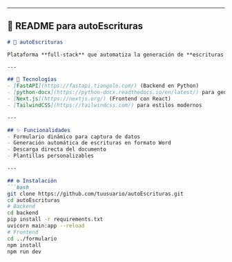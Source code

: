 
---

## 📑 README para **autoEscrituras**

```markdown
# 📝 autoEscrituras

Plataforma **full-stack** que automatiza la generación de **escrituras y documentos legales** en formato `.docx`, reduciendo tiempos y errores en procesos notariales.

---

## 🚀 Tecnologías
- [FastAPI](https://fastapi.tiangolo.com/) (Backend en Python)
- [python-docx](https://python-docx.readthedocs.io/en/latest/) para generar documentos Word
- [Next.js](https://nextjs.org/) (Frontend con React)
- [TailwindCSS](https://tailwindcss.com/) para estilos modernos

---

## ✨ Funcionalidades
- Formulario dinámico para captura de datos
- Generación automática de escrituras en formato Word
- Descarga directa del documento
- Plantillas personalizables

---

## ⚙️ Instalación
```bash
git clone https://github.com/tuusuario/autoEscrituras.git
cd autoEscrituras
# Backend
cd backend
pip install -r requirements.txt
uvicorn main:app --reload
# Frontend
cd ../formulario
npm install
npm run dev

